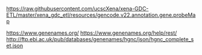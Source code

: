 https://raw.githubusercontent.com/ucscXena/xena-GDC-ETL/master/xena_gdc_etl/resources/gencode.v22.annotation.gene.probeMap


https://www.genenames.org/ 
https://www.genenames.org/help/rest/
http://ftp.ebi.ac.uk/pub/databases/genenames/hgnc/json/hgnc_complete_set.json